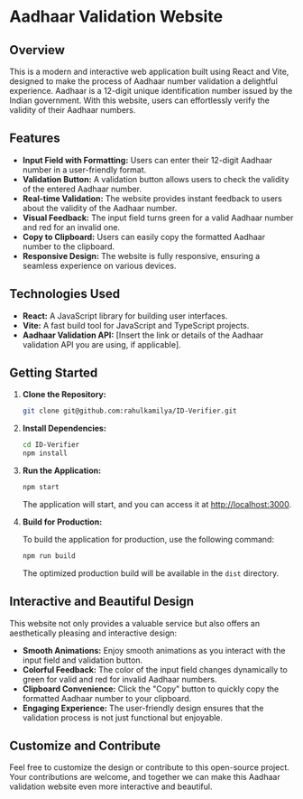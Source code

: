 # Aadhaar Validation Website

## Overview

This is a modern and interactive web application built using React and Vite, designed to make the process of Aadhaar number validation a delightful experience. Aadhaar is a 12-digit unique identification number issued by the Indian government. With this website, users can effortlessly verify the validity of their Aadhaar numbers.

## Features

- **Input Field with Formatting:** Users can enter their 12-digit Aadhaar number in a user-friendly format.
- **Validation Button:** A validation button allows users to check the validity of the entered Aadhaar number.
- **Real-time Validation:** The website provides instant feedback to users about the validity of the Aadhaar number.
- **Visual Feedback:** The input field turns green for a valid Aadhaar number and red for an invalid one.
- **Copy to Clipboard:** Users can easily copy the formatted Aadhaar number to the clipboard.
- **Responsive Design:** The website is fully responsive, ensuring a seamless experience on various devices.

## Technologies Used

- **React:** A JavaScript library for building user interfaces.
- **Vite:** A fast build tool for JavaScript and TypeScript projects.
- **Aadhaar Validation API:** [Insert the link or details of the Aadhaar validation API you are using, if applicable].

## Getting Started

1. **Clone the Repository:**

   ```bash
   git clone git@github.com:rahulkamilya/ID-Verifier.git
   ```

2. **Install Dependencies:**

   ```bash
   cd ID-Verifier
   npm install
   ```

3. **Run the Application:**

   ```bash
   npm start
   ```

   The application will start, and you can access it at [http://localhost:3000](http://localhost:3000).

4. **Build for Production:**

   To build the application for production, use the following command:

   ```bash
   npm run build
   ```

   The optimized production build will be available in the `dist` directory.

## Interactive and Beautiful Design

This website not only provides a valuable service but also offers an aesthetically pleasing and interactive design:

- **Smooth Animations:** Enjoy smooth animations as you interact with the input field and validation button.
- **Colorful Feedback:** The color of the input field changes dynamically to green for valid and red for invalid Aadhaar numbers.
- **Clipboard Convenience:** Click the "Copy" button to quickly copy the formatted Aadhaar number to your clipboard.
- **Engaging Experience:** The user-friendly design ensures that the validation process is not just functional but enjoyable.

## Customize and Contribute

Feel free to customize the design or contribute to this open-source project. Your contributions are welcome, and together we can make this Aadhaar validation website even more interactive and beautiful.
